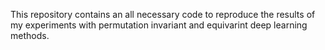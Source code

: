 This repository contains an all necessary code to reproduce the results of my experiments with permutation invariant and equivarint deep learning methods.
